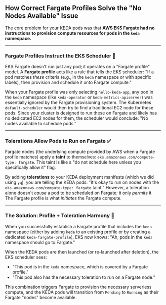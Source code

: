 ## How Correct Fargate Profiles Solve the "No Nodes Available" Issue

The core problem for your KEDA pods was that **AWS EKS Fargate had no instructions to provision compute resources for pods in the `keda` namespace.**

---

### Fargate Profiles Instruct the EKS Scheduler 🎯

EKS Fargate doesn't run just any pod; it operates on a "Fargate profile" model. A **Fargate profile** acts like a rule that tells the EKS scheduler: "If a pod matches *these* criteria (e.g., in the `keda` namespace or with specific labels), then provision and schedule it onto Fargate compute."

When your Fargate profile was only selecting `hello-keda-app`, any pod in the `keda` namespace (like `keda-operator` or `keda-metrics-apiserver`) was essentially ignored by the Fargate provisioning system. The Kubernetes `default-scheduler` would then try to find a traditional EC2 node for these pods. Since your cluster is designed to run these on Fargate and likely has no dedicated EC2 nodes for them, the scheduler would conclude: "No nodes available to schedule pods."

---

### Tolerations Allow Pods to Run on Fargate ✅

Fargate nodes (the underlying compute provided by AWS when a Fargate profile matches) apply a **taint** to themselves: `eks.amazonaws.com/compute-type: fargate`. This taint is like a "do not schedule here unless you specifically allow it" flag.

By adding **tolerations** to your KEDA deployment manifests (which we did using `yq`), you are telling the KEDA pods: "It's okay to run on nodes with the `eks.amazonaws.com/compute-type: fargate` taint." However, a toleration alone doesn't *cause* a pod to be scheduled on Fargate; it only *permits* it. The Fargate profile is what *initiates* the Fargate compute.

---

### The Solution: Profile + Toleration Harmony 🤝

When you successfully establish a Fargate profile that includes the `keda` namespace (either by adding `keda` to an existing profile or by creating a dedicated `keda-fargate-profile`), EKS now knows: "Ah, pods in the `keda` namespace should go to Fargate."

When the KEDA pods are then launched (or re-launched after deletion), the EKS scheduler sees:
* "This pod is in the `keda` namespace, which is covered by a Fargate profile."
* "This pod also has the necessary toleration to run on a Fargate node."

This combination triggers Fargate to provision the necessary serverless compute, and the KEDA pods will transition from `Pending` to `Running` as their Fargate "nodes" become available.
